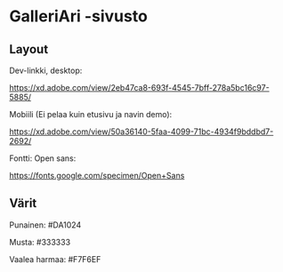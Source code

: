 # GalleriAri -sivusto

## Layout

Dev-linkki, desktop:

https://xd.adobe.com/view/2eb47ca8-693f-4545-7bff-278a5bc16c97-5885/
 
Mobiili (Ei pelaa kuin etusivu ja navin demo):

https://xd.adobe.com/view/50a36140-5faa-4099-71bc-4934f9bddbd7-2692/
 
Fontti: Open sans:

https://fonts.google.com/specimen/Open+Sans
  
## Värit
Punainen: #DA1024

Musta: #333333

Vaalea harmaa: #F7F6EF